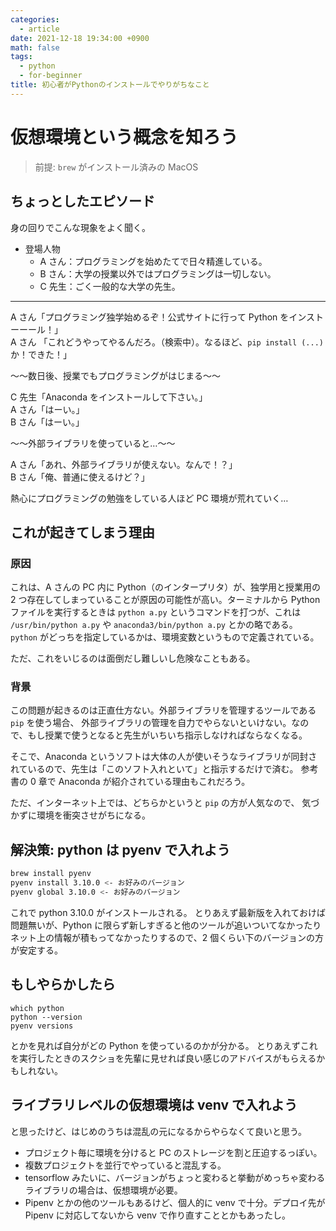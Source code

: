 ```yaml
---
categories:
  - article
date: 2021-12-18 19:34:00 +0900
math: false
tags:
  - python
  - for-beginner
title: 初心者がPythonのインストールでやりがちなこと
---
```


# 仮想環境という概念を知ろう

> 前提: `brew` がインストール済みの MacOS

## ちょっとしたエピソード

身の回りでこんな現象をよく聞く。

- 登場人物
  - A さん：プログラミングを始めたてで日々精進している。
  - B さん：大学の授業以外ではプログラミングは一切しない。
  - C 先生：ごく一般的な大学の先生。

---

A さん「プログラミング独学始めるぞ！公式サイトに行って Python をインストーーール！」  
A さん 「これどうやってやるんだろ。（検索中）。なるほど、`pip install (...)` か！できた！」

〜〜数日後、授業でもプログラミングがはじまる〜〜

C 先生「Anaconda をインストールして下さい。」  
A さん「はーい。」  
B さん「はーい。」

〜〜外部ライブラリを使っていると…〜〜

A さん「あれ、外部ライブラリが使えない。なんで！？」  
B さん「俺、普通に使えるけど？」

熱心にプログラミングの勉強をしている人ほど PC 環境が荒れていく…

## これが起きてしまう理由

### 原因

これは、A さんの PC 内に Python（のインタープリタ）が、独学用と授業用の 2 つ存在してしまっていることが原因の可能性が高い。ターミナルから Python ファイルを実行するときは `python a.py` というコマンドを打つが、これは `/usr/bin/python a.py` や `anaconda3/bin/python a.py` とかの略である。
`python` がどっちを指定しているかは、環境変数というもので定義されている。

ただ、これをいじるのは面倒だし難しいし危険なこともある。

### 背景

この問題が起きるのは正直仕方ない。外部ライブラリを管理するツールである `pip` を使う場合、
外部ライブラリの管理を自力でやらないといけない。なので、もし授業で使うとなると先生がいちいち指示しなければならなくなる。

そこで、Anaconda というソフトは大体の人が使いそうなライブラリが同封されているので、先生は「このソフト入れといて」と指示するだけで済む。
参考書の 0 章で Anaconda が紹介されている理由もこれだろう。

ただ、インターネット上では、どちらかというと `pip` の方が人気なので、
気づかずに環境を衝突させがちになる。

## 解決策: python は pyenv で入れよう

```bash
brew install pyenv
pyenv install 3.10.0 <- お好みのバージョン
pyenv global 3.10.0 <- お好みのバージョン
```

これで python 3.10.0 がインストールされる。
とりあえず最新版を入れておけば問題無いが、Python に限らず新しすぎると他のツールが追いついてなかったりネット上の情報が積もってなかったりするので、2 個くらい下のバージョンの方が安定する。

## もしやらかしたら

```
which python
python --version
pyenv versions
```

とかを見れば自分がどの Python を使っているのかが分かる。
とりあえずこれを実行したときのスクショを先輩に見せれば良い感じのアドバイスがもらえるかもしれない。

## ライブラリレベルの仮想環境は venv で入れよう

と思ったけど、はじめのうちは混乱の元になるからやらなくて良いと思う。

- プロジェクト毎に環境を分けると PC のストレージを割と圧迫するっぽい。
- 複数プロジェクトを並行でやっていると混乱する。
- tensorflow みたいに、バージョンがちょっと変わると挙動がめっちゃ変わるライブラリの場合は、仮想環境が必要。
- Pipenv とかの他のツールもあるけど、個人的に venv で十分。デプロイ先が Pipenv に対応してないから venv で作り直すこととかもあったし。
